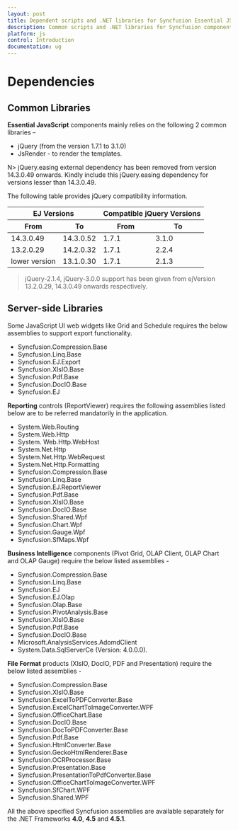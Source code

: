 ```yaml
---
layout: post
title: Dependent scripts and .NET libraries for Syncfusion Essential JS widgets
description: Common scripts and .NET libraries for Syncfusion components are listed.
platform: js
control: Introduction
documentation: ug
---
```


# Dependencies

## Common Libraries

**Essential JavaScript** components mainly relies on the following 2 common libraries –

* jQuery (from the version 1.7.1 to 3.1.0)
* JsRender - to render the templates.

N> jQuery.easing external dependency has been removed from version 14.3.0.49 onwards. Kindly include this jQuery.easing dependency for versions lesser than 14.3.0.49. 

The following table provides jQuery compatibility information.

<table class="props">
<thead>
<tr>
<th colspan="2">EJ Versions</th>
<th colspan="2">Compatible jQuery Versions</th>
</tr>
<tr>
<th>From</th>
<th>To</th>
<th>From</th>
<th>To</th>
</tr>
</thead>

<tbody>
<tr>
<td class="fromejversion">14.3.0.49</td>
<td class="toejversion">14.3.0.52</td>
<td class="fromjqueryversion">1.7.1</td>
<td class="tojqueryversion">3.1.0</td>
</tr>

<tr>
<td class="fromejversion">13.2.0.29</td>
<td class="toejversion">14.2.0.32</td>
<td class="fromjqueryversion">1.7.1</td>
<td class="tojqueryversion">2.2.4</td>
</tr>

<tr>
<td class="fromejversion">lower version</td>
<td class="toejversion">13.1.0.30</td>
<td class="fromjqueryversion">1.7.1</td>
<td class="tojqueryversion">2.1.3</td>
</tr>
</tbody>
</table>

> jQuery-2.1.4, jQuery-3.0.0 support has been given from ejVersion 13.2.0.29, 14.3.0.49 onwards respectively.

## Server-side Libraries

Some JavaScript UI web widgets like Grid and Schedule requires the below assemblies to support export functionality. 

* Syncfusion.Compression.Base
* Syncfusion.Linq.Base
* Syncfusion.EJ.Export
* Syncfusion.XlsIO.Base
* Syncfusion.Pdf.Base
* Syncfusion.DocIO.Base
* Syncfusion.EJ

**Reporting** controls (ReportViewer) requires the following assemblies listed below are to be referred mandatorily in the application. 

* System.Web.Routing  
* System.Web.Http
* System. Web.Http.WebHost
* System.Net.Http
* System.Net.Http.WebRequest
* System.Net.Http.Formatting
* Syncfusion.Compression.Base
* Syncfusion.Linq.Base
* Syncfusion.EJ.ReportViewer
* Syncfusion.Pdf.Base
* Syncfusion.XlsIO.Base
* Syncfusion.DocIO.Base
* Syncfusion.Shared.Wpf
* Syncfusion.Chart.Wpf
* Syncfusion.Gauge.Wpf
* Syncfusion.SfMaps.Wpf 

**Business Intelligence** components (Pivot Grid, OLAP Client, OLAP Chart and OLAP Gauge) require the below listed assemblies -  

* Syncfusion.Compression.Base
* Syncfusion.Linq.Base
* Syncfusion.EJ
* Syncfusion.EJ.Olap
* Syncfusion.Olap.Base
* Syncfusion.PivotAnalysis.Base
* Syncfusion.XlsIO.Base
* Syncfusion.Pdf.Base
* Syncfusion.DocIO.Base
* Microsoft.AnalysisServices.AdomdClient
* System.Data.SqlServerCe (Version: 4.0.0.0).

**File Format** products (XlsIO, DocIO, PDF and Presentation) require the below listed assemblies -  

* Syncfusion.Compression.Base
* Syncfusion.XlsIO.Base
* Syncfusion.ExcelToPDFConverter.Base
* Syncfusion.ExcelChartToImageConverter.WPF
* Syncfusion.OfficeChart.Base
* Syncfusion.DocIO.Base
* Syncfusion.DocToPDFConverter.Base
* Syncfusion.Pdf.Base
* Syncfusion.HtmlConverter.Base
* Syncfusion.GeckoHtmlRenderer.Base
* Syncfusion.OCRProcessor.Base
* Syncfusion.Presentation.Base
* Syncfusion.PresentationToPdfConverter.Base
* Syncfusion.OfficeChartToImageConverter.WPF
* Syncfusion.SfChart.WPF
* Syncfusion.Shared.WPF

All the above specified Syncfusion assemblies are available separately for the .NET Frameworks **4.0**, **4.5** and **4.5.1**.


